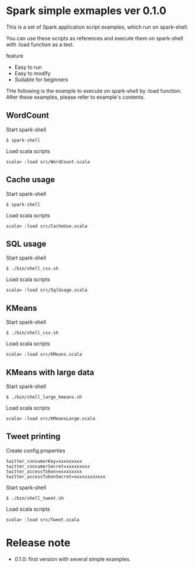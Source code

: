 # Spark simple exmaples ver 0.1.0

This is a set of Spark application script examples,
which run on spark-shell.

You can use these scripts as references and execute them on spark-shell with :load function as a test.

feature

* Easy to run
* Easy to modify
* Suitable for beginners

THe following is the example to execute on spark-shell by :load function.
After these examples, please refer to example's contents.

## WordCount
Start spark-shell

```shell
$ spark-shell
```

Load scala scripts

```
scala> :load src/WordCount.scala
```

## Cache usage

Start spark-shell

```shell
$ spark-shell
```

Load scala scripts

```
scala> :load src/CacheUse.scala
```

## SQL usage

Start spark-shell

```
$ ./bin/shell_csv.sh
```

Load scala scripts

```
scala> :load src/SqlUsage.scala
```

## KMeans

Start spark-shell

```
$ ./bin/shell_csv.sh
```
Load scala scripts

```
scala> :load src/KMeans.scala
```

## KMeans with large data

Start spark-shell

```
$ ./bin/shell_large_kmeans.sh
```

Load scala scripts

```
scala> :load src/KMeansLarge.scala
```

## Tweet printing

Create config.properties

```
twitter_consumerKey=xxxxxxxxx
twitter_consumerSecret=xxxxxxxxx
twitter_accessToken=xxxxxxxxx
twitter_accessTokenSecret=xxxxxxxxxxxx
```

Start spark-shell

```
$ ./bin/shell_tweet.sh
```

Load scala scripts

```
scala> :load src/Tweet.scala
```

# Release note

* 0.1.0: first version with several simple examples.
